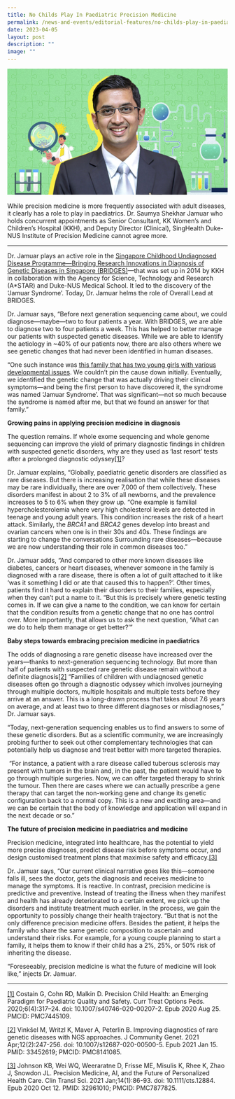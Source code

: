 ```yaml
---
title: No Childs Play In Paediatric Precision Medicine
permalink: /news-and-events/editorial-features/no-childs-play-in-paediatric-precision-medicine/
date: 2023-04-05
layout: post
description: ""
image: ""
---
```

![](/images/Resources/Editorial%20Features/2023/precise-banner5_1400x800_saumya.jpg)

While precision medicine is more frequently associated with adult diseases, it clearly has a role to play in paediatrics. Dr. Saumya Shekhar Jamuar who holds concurrent appointments as Senior Consultant, KK Women’s and Children’s Hospital (KKH), and Deputy Director (Clinical), SingHealth Duke-NUS Institute of Precision Medicine cannot agree more.

* * *

Dr. Jamuar plays an active role in the [](https://www.singhealthdukenus.com.sg/acp/paediatrics/clinical-overview-and-objectives)[Singapore Childhood Undiagnosed Disease Programme—Bringing Research Innovations in Diagnosis of Genetic Diseases in Singapore (BRIDGES)](https://www.singhealthdukenus.com.sg/acp/paediatrics/clinical-overview-and-objectives)—that was set up in 2014 by KKH in collaboration with the Agency for Science, Technology and Research (A\*STAR) and Duke-NUS Medical School. It led to the discovery of the ‘Jamuar Syndrome’. Today, Dr. Jamuar helms the role of Overall Lead at BRIDGES.

Dr. Jamuar says, “Before next generation sequencing came about, we could diagnose—maybe—two to four patients a year. With BRIDGES, we are able to diagnose two to four patients a week. This has helped to better manage our patients with suspected genetic diseases. While we are able to identify the aetiology in ~40% of our patients now, there are also others where we see genetic changes that had never been identified in human diseases.

“One such instance was [this family that has two young girls with various developmental issues](/news-and-events/editorial-features/piecing-together-genetic-clues/). We couldn’t pin the cause down initially. Eventually, we identified the genetic change that was actually driving their clinical symptoms—and being the first person to have discovered it, the syndrome was named ‘Jamuar Syndrome’. That was significant—not so much because the syndrome is named after me, but that we found an answer for that family.”

**Growing pains in applying precision medicine in diagnosis**

The question remains. If whole exome sequencing and whole genome sequencing can improve the yield of primary diagnostic findings in children with suspected genetic disorders, why are they used as ‘last resort’ tests after a prolonged diagnostic odyssey[\[1\]](/news-and-events/editorial-features/no-childs-play-in-paediatric-precision-medicine/#_ftn1)?

Dr. Jamuar explains, “Globally, paediatric genetic disorders are classified as rare diseases. But there is increasing realisation that while these diseases may be rare individually, there are over 7,000 of them collectively. These disorders manifest in about 2 to 3% of all newborns, and the prevalence increases to 5 to 6% when they grow up. “One example is familial hypercholesterolemia where very high cholesterol levels are detected in teenage and young adult years. This condition increases the risk of a heart attack. Similarly, the _BRCA1_ and _BRCA2_ genes develop into breast and ovarian cancers when one is in their 30s and 40s. These findings are starting to change the conversations Surrounding rare diseases—because we are now understanding their role in common diseases too.”

Dr. Jamuar adds, “And compared to other more known diseases like diabetes, cancers or heart diseases, whenever someone in the family is diagnosed with a rare disease, there is often a lot of guilt attached to it like ‘was it something I did or ate that caused this to happen?’. Other times, patients find it hard to explain their disorders to their families, especially when they can’t put a name to it. “But this is precisely where genetic testing comes in. If we can give a name to the condition, we can know for certain that the condition results from a genetic change that no one has control over. More importantly, that allows us to ask the next question, ‘What can we do to help them manage or get better?’”

**Baby steps towards embracing precision medicine in paediatrics**

The odds of diagnosing a rare genetic disease have increased over the years—thanks to next-generation sequencing technology. But more than half of patients with suspected rare genetic disease remain without a definite diagnosis[\[2\]](/news-and-events/editorial-features/no-childs-play-in-paediatric-precision-medicine/#_ftn1) “Families of children with undiagnosed genetic diseases often go through a diagnostic odyssey which involves journeying through multiple doctors, multiple hospitals and multiple tests before they arrive at an answer. This is a long-drawn process that takes about 7.6 years on average, and at least two to three different diagnoses or misdiagnoses,” Dr. Jamuar says.

“Today, next-generation sequencing enables us to find answers to some of these genetic disorders. But as a scientific community, we are increasingly probing further to seek out other complementary technologies that can potentially help us diagnose and treat better with more targeted therapies.

 “For instance, a patient with a rare disease called tuberous sclerosis may present with tumors in the brain and, in the past, the patient would have to go through multiple surgeries. Now, we can offer targeted therapy to shrink the tumour. Then there are cases where we can actually prescribe a gene therapy that can target the non-working gene and change its genetic configuration back to a normal copy. This is a new and exciting area—and we can be certain that the body of knowledge and application will expand in the next decade or so.”

**The future of precision medicine in paediatrics and medicine**

Precision medicine, integrated into healthcare, has the potential to yield more precise diagnoses, predict disease risk before symptoms occur, and design customised treatment plans that maximise safety and efficacy.[\[3\]](/news-and-events/editorial-features/no-childs-play-in-paediatric-precision-medicine/#_ftn2)[](https://www.npm.sg/no-childs-play-in-paediatric-precision-medicine/#_ftn2)

Dr. Jamuar says, “Our current clinical narrative goes like this—someone falls ill, sees the doctor, gets the diagnosis and receives medicine to manage the symptoms. It is reactive. In contrast, precision medicine is predictive and preventive. Instead of treating the illness when they manifest and health has already deteriorated to a certain extent, we pick up the disorders and institute treatment much earlier. In the process, we gain the opportunity to possibly change their health trajectory. “But that is not the only difference precision medicine offers. Besides the patient, it helps the family who share the same genetic composition to ascertain and understand their risks. For example, for a young couple planning to start a family, it helps them to know if their child has a 2%, 25%, or 50% risk of inheriting the disease.

“Foreseeably, precision medicine is what the future of medicine will look like,” injects Dr. Jamuar.

* * *

[\[1\]](/news-and-events/editorial-features/no-childs-play-in-paediatric-precision-medicine/#_ftnref1) Costain G, Cohn RD, Malkin D. Precision Child Health: an Emerging Paradigm for Paediatric Quality and Safety. Curr Treat Options Peds. 2020;6(4):317–24. doi: 10.1007/s40746-020-00207-2. Epub 2020 Aug 25. PMCID: PMC7445109.

[\[2\]](/news-and-events/editorial-features/no-childs-play-in-paediatric-precision-medicine/#_ftnref1) Vinkšel M, Writzl K, Maver A, Peterlin B. Improving diagnostics of rare genetic diseases with NGS approaches. J Community Genet. 2021 Apr;12(2):247-256. doi: 10.1007/s12687-020-00500-5. Epub 2021 Jan 15. PMID: 33452619; PMCID: PMC8141085.

[\[3\]](/news-and-events/editorial-features/no-childs-play-in-paediatric-precision-medicine/#_ftnref2) Johnson KB, Wei WQ, Weeraratne D, Frisse ME, Misulis K, Rhee K, Zhao J, Snowdon JL. Precision Medicine, AI, and the Future of Personalized Health Care. Clin Transl Sci. 2021 Jan;14(1):86-93. doi: 10.1111/cts.12884. Epub 2020 Oct 12. PMID: 32961010; PMCID: PMC7877825.